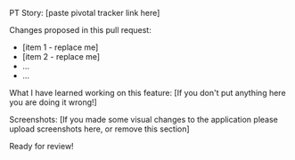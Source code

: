 PT Story: [paste pivotal tracker link here]


Changes proposed in this pull request:
- [item 1 - replace me]
- [item 2 - replace me]
- ...
- ...

What I have learned working on this feature:
[If you don't put anything here you are doing it wrong!]



Screenshots:
[If you made some visual changes to the application please upload screenshots
here, or remove this section]


Ready for review!
